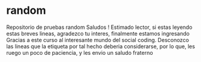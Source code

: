 # random
Repositorio de pruebas random
Saludos !
Estimado lector, si estas leyendo estas breves lineas, agradezco tu interes, finalmente estamos ingresando
Gracias a este curso al interesante mundo del social coding. Desconozco las lineas que la etiqueta por tal hecho
deberia considerarse, por lo que, les ruego un poco de paciencia, y les envio un saludo fraterno
